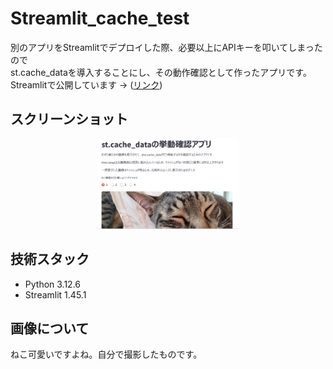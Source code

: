 # Streamlit_cache_test
別のアプリをStreamlitでデプロイした際、必要以上にAPIキーを叩いてしまったので  
st.cache_dataを導入することにし、その動作確認として作ったアプリです。  
Streamlitで公開しています → ([リンク](https://appcachetest-wcbygyc79vkv2sgnvivygs.streamlit.app/))  

## スクリーンショット
<p align="center">
  <img src="ss.png" width="45%" />
</p>

## 技術スタック
- Python 3.12.6
- Streamlit 1.45.1

## 画像について
ねこ可愛いですよね。自分で撮影したものです。